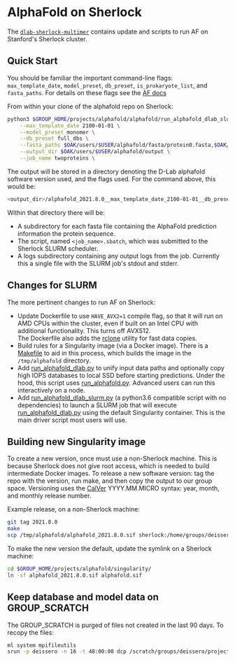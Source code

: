 # AlphaFold on Sherlock

The [`dlab-sherlock-multimer`](https://github.com/deisseroth-lab/alphafold/tree/dlab-sherlock-multimer)
contains update and scripts to run AF on Stanford's Sherlock cluster.

## Quick Start

You should be familiar the important command-line flags:
`max_template_date`, `model_preset`, `db_preset`, `is_prokaryote_list`, and `fasta_paths`.
For details on these flags see the
[AF docs](https://github.com/deepmind/alphafold/blob/main/README.md#running-alphafold)  

From within your clone of the alphafold repo on Sherlock:

```sh
python3 $GROUP_HOME/projects/alphafold/alphafold/run_alphafold_dlab_slurm.py \
    --max_template_date 2100-01-01 \
    --model_preset monomer \
    --db_preset full_dbs \
    --fasta_paths $OAK/users/$USER/alphafold/fasta/protein0.fasta,$OAK/users/$USER/alphafold/fasta/protein1.fasta \
    --output_dir $OAK/users/$USER/alphafold/output \
    --job_name twoproteins \
```

The output will be stored in a directory denoting the D-Lab alphafold software version used, and the
flags used.  For the command above, this would be:

```sh
<output_dir>/alphafold_2021.8.0__max_template_date_2100-01-01__db_preset_full_dbs__model_preset_monomer/twoproteins
```

Within that directory there will be:

- A subdirectory for each fasta file containing the AlphaFold prediction information the protein sequence.
- The script, named `<job_name>.sbatch`, which was submitted to the Sherlock SLURM scheduler.
- A logs subdirectory containing any output logs from the job.  Currently this a single file with the
  SLURM job's stdout and stderr.

## Changes for SLURM

The more pertinent changes to run AF on Sherlock:

- Update Dockerfile to use `HAVE_AVX2=1` compile flag, so that it will run on AMD CPUs within the cluster,
  even if built on an Intel CPU with additional functionality.  This turns off AVX512.  
  The Dockerfile also adds the [rclone](https://rclone.org/) utility for fast data copies.
- Build rules for a Singularity image (via a Docker image).  There is a [Makefile](Makefile) to aid in this process,
  which builds the image in the `/tmp/alphafold` directory.
- Add [run_alphafold_dlab.py](run_alphafold_dlab.py) to unify input data paths and
  optionally copy high IOPS databases to local SSD before starting predictions.  Under the hood, this script
  uses [run_alphafold.py](run_alphafold.py).  Advanced users can run this interactively on a node.
- Add [run_alphafold_dlab_slurm.py](run_alphafold_dlab_slurm.py) (a python3.6 compatible script with no
  dependencies) to launch a SLURM job that will execute [run_alphafold_dlab.py](run_alphafold_dlab.py)
  using the default Singularity container.  This is the main driver script most users will use.

## Building new Singularity image

To create a new version, once must use a non-Sherlock machine.   This is because Sherlock does not give root
access, which is needed to build intermediate Docker images.  To release a new software version: tag the
repo with the version, run make, and then copy the output to our group space.  Versioning uses the
[CalVer](https://calver.org/) YYYY.MM.MICRO syntax: year, month, and monthly release number.  

Example release, on a non-Sherlock machine:

```sh
git tag 2021.8.0
make
scp /tmp/alphafold/alphafold_2021.8.0.sif sherlock:/home/groups/deissero/projects/alphafold/singularity
```

To make the new version the default, update the symlink on a Sherlock machine:

```sh
cd $GROUP_HOME/projects/alphafold/singularity/
ln -sf alphafold_2021.8.0.sif alphafold.sif
```

## Keep database and model data on GROUP_SCRATCH

The GROUP_SCRATCH is purged of files not created in the last 90 days.  To recopy the files:

```sh
ml system mpifileutils
srun -p deissero -n 16 -t 48:00:00 dcp /scratch/groups/deissero/projects/alphafold /oak/stanford/groups/deissero/projects/
```
